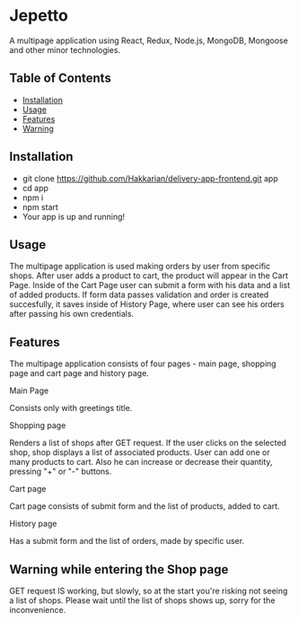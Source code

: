 # Jepetto

A multipage application using React, Redux, Node.js, MongoDB, Mongoose and other minor technologies.

## Table of Contents

- [Installation](#installation)
- [Usage](#usage)
- [Features](#features)
- [Warning](#warning)

## Installation

- git clone https://github.com/Hakkarian/delivery-app-frontend.git app
- cd app
- npm i
- npm start
- Your app is up and running!

## Usage

The multipage application is used making orders by user from specific shops. After user adds a product to cart, the product will appear in the Cart Page. Inside of the Cart Page user can submit a form with his data and a list of added products. If form data passes validation and order is created succesfully, it saves inside of History Page, where user can see his orders after passing his own credentials.

## Features

The multipage application consists of four pages - main page, shopping page and cart page and history page.

Main Page 

Consists only with greetings title.

Shopping page

Renders a list of shops after GET request. If the user clicks on the selected shop, shop displays a list of associated products. User can add one or many products to cart. Also he can increase or decrease their quantity, pressing "+" or "-" buttons.

Cart page

Cart page consists of submit form and the list of products, added to cart.

History page

Has a submit form and the list of orders, made by specific user.

## Warning while entering the Shop page

GET request IS working, but slowly, so at the start you're risking not seeing a list of shops. Please wait until the list of shops shows up, sorry for the inconvenience.


